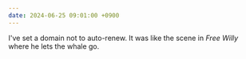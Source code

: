 ```yaml
---
date: 2024-06-25 09:01:00 +0900
---
```


I've set a domain not to auto-renew. It was like the scene in _Free Willy_ where he lets the whale go.
